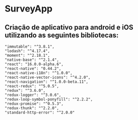 # SurveyApp

## Criação de aplicativo para android e iOS utilizando as seguintes bibliotecas:

    "immutable": "^3.8.1",
    "lodash": "^4.17.4",
    "moment": "^2.18.1",
    "native-base": "^2.1.4",
    "react": "16.0.0-alpha.6",
    "react-native": "0.44.2",
    "react-native-i18n": "^1.0.0",
    "react-native-vector-icons": "^4.2.0",
    "react-navigation": "^1.0.0-beta.11",
    "react-redux": "^5.0.5",
    "redux": "^3.6.0",
    "redux-logger": "^3.0.6",
    "redux-loop-symbol-ponyfill": "^2.2.2",
    "redux-promise": "^0.5.3",
    "redux-thunk": "^2.2.0",
    "standard-http-error": "^2.0.0"
